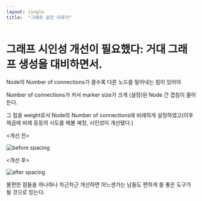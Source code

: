 ```yaml
---
layout: single
title:  "그래프 공간 다루기"
---
```


# 그래프 시인성 개선이 필요했다: 거대 그래프 생성을 대비하면서.

Node의 Number of connections가 클수록 다른 노드를 밀어내는 힘이 있어야

Number of connections가 커서 marker size가 크게 (설정)된 Node 간 겹침이 줄어든다.

그 힘을 weight로서 Node의 Number of connections에 비례하게 설정하였고(이후 제곱에 비례 등등의 시도를 해볼 예정, 시인성이 개선됐다.)

<개선 전>

![before spacing](https://user-images.githubusercontent.com/96930429/175450197-5b37ffa5-e5a3-4d11-bb74-863b78d7e52b.png)

<개선 후>

![after spacing](https://user-images.githubusercontent.com/96930429/175450227-a3ef6c05-11b1-4212-a4a9-3b17cd989364.png)


불편한 점들을 하나하나 차근차근 개선하면 어느샌가는 남들도 편하게 쓸 좋은 도구가 될 것으로 믿는다.
